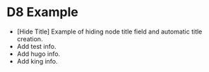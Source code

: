 D8 Example
==========

- [Hide Title] Example of hiding node title field and automatic title creation.
- Add test info.
- Add hugo info.
- Add king info.
